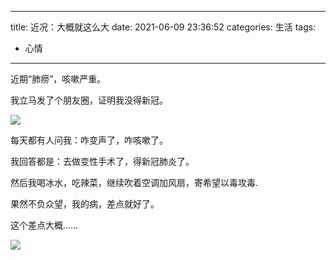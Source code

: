 ----
title: 近况：大概就这么大
date: 2021-06-09 23:36:52
categories: 生活
tags:
- 心情
----

近期“肺痨”，咳嗽严重。

我立马发了个朋友圈，证明我没得新冠。

<!-- more -->

![](https://s.flc.io/2021-06-09-23-39-54.png)

每天都有人问我：咋变声了，咋咳嗽了。

我回答都是：去做变性手术了，得新冠肺炎了。

然后我喝冰水，吃辣菜，继续吹着空调加风扇，寄希望以毒攻毒.

果然不负众望，我的病，差点就好了。

这个差点大概……

![](https://s.flc.io/2021-06-09-23-42-01.png)